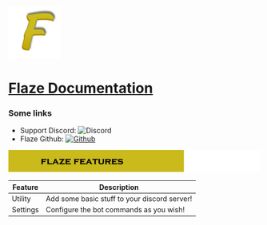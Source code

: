 ![Flaze](images/logo.png)
# [Flaze Documentation](https://github.com/furiozia/Flaze/wiki)  

### Some links
 * Support Discord: ![Discord](https://discordapp.com/api/guilds/813024193968734239/widget.png)  
 * Flaze Github: [![Github](https://img.shields.io/badge/Github-Flaze-orange?style=flat-square)](https://github.com/FlazeBot)
  
  
![Flaze Features](images/flaze_features.png)  

|Feature|Description|
|-------|-----------|
|Utility|Add some basic stuff to your discord server!|
|Settings|Configure the bot commands as you wish!|
